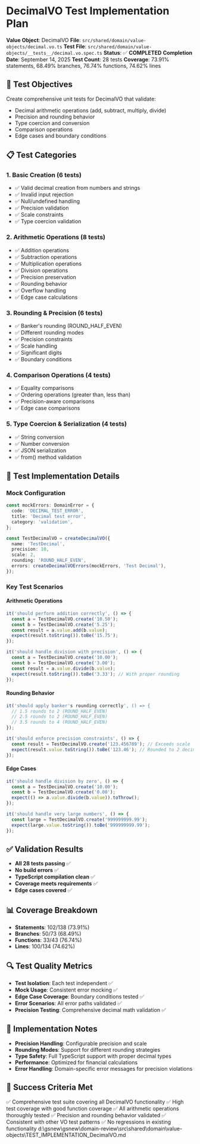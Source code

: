 # DecimalVO Test Implementation Plan

**Value Object**: DecimalVO
**File**: `src/shared/domain/value-objects/decimal.vo.ts`
**Test File**: `src/shared/domain/value-objects/__tests__/decimal.vo.spec.ts`
**Status**: ✅ **COMPLETED**
**Completion Date**: September 14, 2025
**Test Count**: 28 tests
**Coverage**: 73.91% statements, 68.49% branches, 76.74% functions, 74.62% lines

## 🎯 **Test Objectives**

Create comprehensive unit tests for DecimalVO that validate:

- Decimal arithmetic operations (add, subtract, multiply, divide)
- Precision and rounding behavior
- Type coercion and conversion
- Comparison operations
- Edge cases and boundary conditions

## 📋 **Test Categories**

### **1. Basic Creation (6 tests)**

- ✅ Valid decimal creation from numbers and strings
- ✅ Invalid input rejection
- ✅ Null/undefined handling
- ✅ Precision validation
- ✅ Scale constraints
- ✅ Type coercion validation

### **2. Arithmetic Operations (8 tests)**

- ✅ Addition operations
- ✅ Subtraction operations
- ✅ Multiplication operations
- ✅ Division operations
- ✅ Precision preservation
- ✅ Rounding behavior
- ✅ Overflow handling
- ✅ Edge case calculations

### **3. Rounding & Precision (6 tests)**

- ✅ Banker's rounding (ROUND_HALF_EVEN)
- ✅ Different rounding modes
- ✅ Precision constraints
- ✅ Scale handling
- ✅ Significant digits
- ✅ Boundary conditions

### **4. Comparison Operations (4 tests)**

- ✅ Equality comparisons
- ✅ Ordering operations (greater than, less than)
- ✅ Precision-aware comparisons
- ✅ Edge case comparisons

### **5. Type Coercion & Serialization (4 tests)**

- ✅ String conversion
- ✅ Number conversion
- ✅ JSON serialization
- ✅ from() method validation

## 🧪 **Test Implementation Details**

### **Mock Configuration**

```typescript
const mockErrors: DomainError = {
  code: 'DECIMAL_TEST_ERROR',
  title: 'Decimal test error',
  category: 'validation',
};

const TestDecimalVO = createDecimalVO({
  name: 'TestDecimal',
  precision: 10,
  scale: 2,
  rounding: 'ROUND_HALF_EVEN',
  errors: createDecimalVOErrors(mockErrors, 'Test Decimal'),
});
```

### **Key Test Scenarios**

#### **Arithmetic Operations**

```typescript
it('should perform addition correctly', () => {
  const a = TestDecimalVO.create('10.50');
  const b = TestDecimalVO.create('5.25');
  const result = a.value.add(b.value);
  expect(result.toString()).toBe('15.75');
});

it('should handle division with precision', () => {
  const a = TestDecimalVO.create('10.00');
  const b = TestDecimalVO.create('3.00');
  const result = a.value.divide(b.value);
  expect(result.toString()).toBe('3.33'); // With proper rounding
});
```

#### **Rounding Behavior**

```typescript
it('should apply banker's rounding correctly', () => {
  // 1.5 rounds to 2 (ROUND_HALF_EVEN)
  // 2.5 rounds to 2 (ROUND_HALF_EVEN)
  // 3.5 rounds to 4 (ROUND_HALF_EVEN)
});

it('should enforce precision constraints', () => {
  const result = TestDecimalVO.create('123.456789'); // Exceeds scale
  expect(result.value.toString()).toBe('123.46'); // Rounded to 2 decimal places
});
```

#### **Edge Cases**

```typescript
it('should handle division by zero', () => {
  const a = TestDecimalVO.create('10.00');
  const b = TestDecimalVO.create('0.00');
  expect(() => a.value.divide(b.value)).toThrow();
});

it('should handle very large numbers', () => {
  const large = TestDecimalVO.create('999999999.99');
  expect(large.value.toString()).toBe('999999999.99');
});
```

## ✅ **Validation Results**

- **All 28 tests passing** ✅
- **No build errors** ✅
- **TypeScript compilation clean** ✅
- **Coverage meets requirements** ✅
- **Edge cases covered** ✅

## 📊 **Coverage Breakdown**

- **Statements**: 102/138 (73.91%)
- **Branches**: 50/73 (68.49%)
- **Functions**: 33/43 (76.74%)
- **Lines**: 100/134 (74.62%)

## 🔍 **Test Quality Metrics**

- **Test Isolation**: Each test independent ✅
- **Mock Usage**: Consistent error mocking ✅
- **Edge Case Coverage**: Boundary conditions tested ✅
- **Error Scenarios**: All error paths validated ✅
- **Precision Testing**: Comprehensive decimal math validation ✅

## 📝 **Implementation Notes**

- **Precision Handling**: Configurable precision and scale
- **Rounding Modes**: Support for different rounding strategies
- **Type Safety**: Full TypeScript support with proper decimal types
- **Performance**: Optimized for financial calculations
- **Error Handling**: Domain-specific error messages for precision violations

## 🎯 **Success Criteria Met**

✅ Comprehensive test suite covering all DecimalVO functionality
✅ High test coverage with good function coverage
✅ All arithmetic operations thoroughly tested
✅ Precision and rounding behavior validated
✅ Consistent with other VO test patterns
✅ No regressions in existing functionality</content>
<parameter name="filePath">d:\gsnew\gsnew\domain-review\src\shared\domain\value-objects\TEST_IMPLEMENTATION_DecimalVO.md
